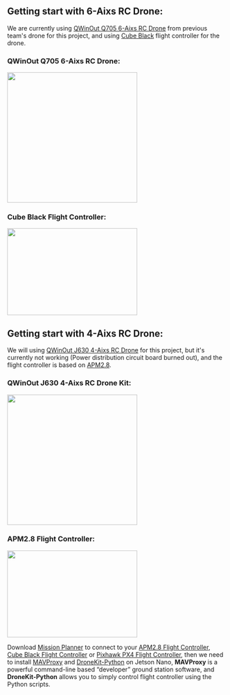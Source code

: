 ## Getting start with 6-Aixs RC Drone:
We are currently using [QWinOut Q705 6-Aixs RC Drone](https://www.amazon.com/QWinOut-Helicopter-Remote-Control-Aircraft/dp/B08L6J7VPT?ref_=ast_sto_dp&th=1) from previous team's drone for this project, and using [Cube Black](https://docs.px4.io/v1.11/en/flight_controller/pixhawk-2.html) flight controller for the drone.

### QWinOut Q705 6-Aixs RC Drone:

<img src="https://m.media-amazon.com/images/W/IMAGERENDERING_521856-T1/images/I/71Xl5pkLIJL._AC_SX679_.jpg" width="300" height="300" />


### Cube Black Flight Controller:

<img src="https://docs.px4.io/v1.11/assets/flight_controller/cube/pixhawk2_cube_hero.png" width="300" height="200" />

## Getting start with 4-Aixs RC Drone:
We will using [QWinOut J630 4-Aixs RC Drone](https://www.amazon.com/dp/B082PN8C98?ref_=cm_sw_r_cp_ud_dp_FE0D8ZMAWQRE5JXRX8X8) for this project, but it's currently not working (Power distribution circuit board burned out), and the flight controller is based on [APM2.8](https://ardupilot.org/copter/docs/common-apm25-and-26-overview.html). 

### QWinOut J630 4-Aixs RC Drone Kit:

<img src="https://m.media-amazon.com/images/I/61ZRX0IbxFL._AC_SL1000_.jpg" width="300" height="300" />

### APM2.8 Flight Controller:

<img src="https://i.ebayimg.com/images/g/-5EAAOSwpOxhHMsS/s-l500.jpg" width="300" height="200" />

Download [Mission Planner](https://ardupilot.org/planner/docs/mission-planner-installation.html) to connect to your [APM2.8 Flight Controller](https://a.co/d/29JsbCW), [Cube Black Flight Controller](https://docs.px4.io/v1.11/en/flight_controller/pixhawk-2.html) or [Pixhawk PX4 Flight Controller](https://a.co/d/iWNnGU8), then we need to install [MAVProxy](https://pypi.org/project/MAVProxy/) and [DroneKit-Python](https://github.com/dronekit/dronekit-python/) on Jetson Nano, **MAVProxy** is a powerful command-line based “developer” ground station software, and **DroneKit-Python** allows you to simply control flight controller using the Python scripts.
